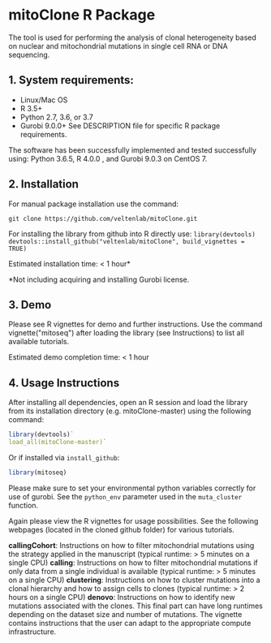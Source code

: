 # mitoClone R Package

The tool is used for performing the analysis of clonal heterogeneity based on nuclear and mitochondrial mutations in single cell RNA or DNA sequencing.

## 1. System requirements:
   - Linux/Mac OS
   - R 3.5+
   - Python 2.7, 3.6, or 3.7
   - Gurobi 9.0.0+
See DESCRIPTION file for specific R package requirements.

The software has been successfully implemented  and tested successfully using: Python 3.6.5, R 4.0.0 , and Gurobi 9.0.3 on CentOS 7.

## 2. Installation
For manual package installation use the command:

`git clone https://github.com/veltenlab/mitoClone.git`

For installing the library from github into R directly use:
`library(devtools)`
`devtools::install_github("veltenlab/mitoClone", build_vignettes = TRUE)`

Estimated installation time: < 1 hour*

*Not including acquiring and installing Gurobi license.

## 3. Demo

Please see R vignettes for demo and further instructions. Use the command vignette("mitoseq") after loading the library (see Instructions) to list all available tutorials.

Estimated demo completion time: < 1 hour

## 4. Usage Instructions

After installing all dependencies, open an R session and load the library from its installation directory (e.g. mitoClone-master) using the following command:

``` r
library(devtools)`
load_all(mitoClone-master)`
```

Or if installed via `install_github`:

``` r
library(mitoseq)
```

Please make sure to set your environmental python variables correctly for use of gurobi. See the `python_env` parameter used in the `muta_cluster` function.

Again please view the R vignettes for usage possibilities. See the following webpages (located in the cloned github folder) for various tutorials.


**callingCohort**: Instructions on how to filter mitochondrial mutations using the strategy applied in the manuscript (typical runtime: > 5 minutes on a single CPU)
**calling**: Instructions on how to filter mitochondrial mutations if only data from a single individual is available (typical runtime: > 5 minutes on a single CPU)
**clustering**: Instructions on how to cluster mutations into a clonal hierarchy and how to assign cells to clones (typical runtime: > 2 hours on a single CPU)
**denovo**: Instructions on how to identify new mutations associated with the clones. This final part can have long runtimes depending on the dataset size and number of mutations. The vignette contains instructions that the user can adapt to the appropriate compute infrastructure.

